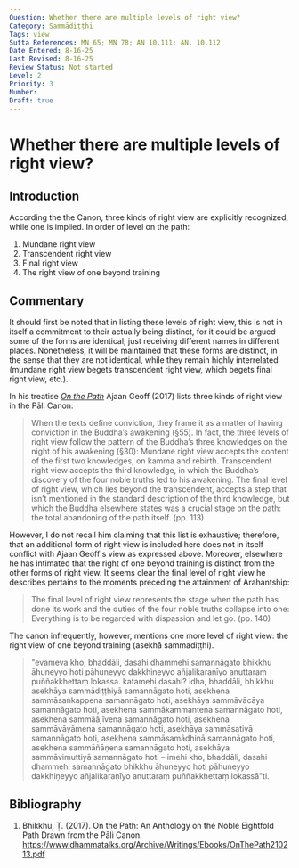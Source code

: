 ```yaml
---
Question: Whether there are multiple levels of right view?
Category: Sammādiṭṭhi
Tags: view
Sutta References: MN 65; MN 78; AN 10.111; AN. 10.112
Date Entered: 8-16-25
Last Revised: 8-16-25
Review Status: Not started
Level: 2
Priority: 3
Number:
Draft: true
---
```


# Whether there are multiple levels of right view?

## Introduction

According the the Canon, three kinds of right view are explicitly recognized, while one is implied. In order of level on the path:
1. Mundane right view
2. Transcendent right view
3. Final right view
4. The right view of one beyond training

## Commentary

It should first be noted that in listing these levels of right view, this is not in itself a commitment to their actually being distinct, for it could be argued some of the forms are identical, just receiving different names in different places. Nonetheless, it will be maintained that these forms are distinct, in the sense that they are not identical, while they remain highly interrelated (mundane right view begets transcendent right view, which begets final right view, etc.).

In his treatise [<i>On the Path</i>](#bibliography) Ajaan Geoff (2017) lists three kinds of right view in the Pāli Canon:

>When the texts define conviction, they frame it as a matter of having conviction in the Buddha’s awakening (§55). In fact, the three levels of right view follow the pattern of the Buddha’s three knowledges on the night of his awakening (§30): Mundane right view accepts the content of the first two knowledges, on kamma and rebirth. Transcendent right view accepts the third knowledge, in which the Buddha’s discovery of the four noble truths led to his awakening. The final level of right view, which lies beyond the transcendent, accepts a step that isn’t mentioned in the standard description of the third knowledge, but which the Buddha elsewhere states was a crucial stage on the path: the total abandoning of the path itself. (pp. 113)

However, I do not recall him claiming that this list is exhaustive; therefore, that an additional form of right view is included here does not in itself conflict with Ajaan Geoff's view as expressed above. Moreover, elsewhere he has intimated that the right of one beyond training is distinct from the other forms of right view. It seems clear the final level of right view he describes pertains to the moments preceding the attainment of Arahantship:

>The final level of right view represents the stage when the path has done its work and the duties of the four noble truths collapse into one: Everything is to be regarded with dispassion and let go. (pp. 140)

The canon infrequently, however, mentions one more level of right view: the right view of one beyond training (asekhā sammadiṭṭhi).

>"evameva kho, bhaddāli, dasahi dhammehi samannāgato bhikkhu āhuneyyo hoti pāhuneyyo dakkhiṇeyyo añjalikaraṇīyo anuttaraṃ puññakkhettaṃ lokassa. katamehi dasahi? idha, bhaddāli, bhikkhu asekhāya sammādiṭṭhiyā samannāgato hoti, asekhena sammāsaṅkappena samannāgato hoti, asekhāya sammāvācāya samannāgato hoti, asekhena sammākammantena samannāgato hoti, asekhena sammāājīvena samannāgato hoti, asekhena sammāvāyāmena samannāgato hoti, asekhāya sammāsatiyā samannāgato hoti, asekhena sammāsamādhinā samannāgato hoti, asekhena sammāñāṇena samannāgato hoti, asekhāya sammāvimuttiyā samannāgato hoti – imehi kho, bhaddāli, dasahi dhammehi samannāgato bhikkhu āhuneyyo hoti pāhuneyyo dakkhiṇeyyo añjalikaraṇīyo anuttaraṃ puññakkhettaṃ lokassā"ti.
 

<!-- Notes -->

[^1]: 

## Bibliography

1. Bhikkhu, Ṭ. (2017). On the Path: An Anthology on the Noble Eightfold Path Drawn from the Pāli Canon. https://www.dhammatalks.org/Archive/Writings/Ebooks/OnThePath210213.pdf

<!-- 

Notes:

On the Path

Also the not-self debate between Bodhi and Than Ajaan

 -->